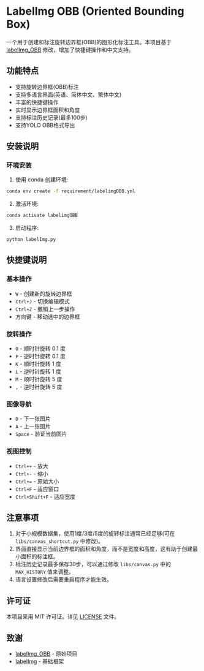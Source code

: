 # LabelImg OBB (Oriented Bounding Box)

一个用于创建和标注旋转边界框(OBB)的图形化标注工具。本项目基于 [labelImg_OBB](https://github.com/heshameraqi/labelImg_OBB) 修改，增加了快捷键操作和中文支持。

## 功能特点

- 支持旋转边界框(OBB)标注
- 支持多语言界面(英语、简体中文、繁体中文)
- 丰富的快捷键操作
- 实时显示边界框面积和角度
- 支持标注历史记录(最多100步)
- 支持YOLO OBB格式导出

## 安装说明

### 环境安装
1. 使用 conda 创建环境:
```bash
conda env create -f requirement/labelimgOBB.yml
```

2. 激活环境:
```bash
conda activate labelimgOBB
```

3. 启动程序:
```bash
python labelImg.py
```

## 快捷键说明

### 基本操作
- `W` - 创建新的旋转边界框
- `Ctrl+J` - 切换编辑模式
- `Ctrl+Z` - 撤销上一步操作
- 方向键 - 移动选中的边界框

### 旋转操作
- `O` - 顺时针旋转 0.1 度
- `P` - 逆时针旋转 0.1 度
- `K` - 顺时针旋转 1 度
- `L` - 逆时针旋转 1 度
- `M` - 顺时针旋转 5 度
- `,` - 逆时针旋转 5 度

### 图像导航
- `D` - 下一张图片
- `A` - 上一张图片
- `Space` - 验证当前图片

### 视图控制
- `Ctrl++` - 放大
- `Ctrl+-` - 缩小
- `Ctrl+=` - 原始大小
- `Ctrl+F` - 适应窗口
- `Ctrl+Shift+F` - 适应宽度

## 注意事项

1. 对于小规模数据集，使用1度/3度/5度的旋转标注通常已经足够(可在 `libs/canvas_shortcut.py` 中修改)。
2. 界面直接显示当前边界框的面积和角度，而不是宽度和高度，这有助于创建最小面积的标注框。
3. 标注历史记录最多保存30步，可以通过修改 `libs/canvas.py` 中的 `MAX_HISTORY` 值来调整。
4. 语言设置修改后需要重启程序才能生效。

## 许可证

本项目采用 MIT 许可证。详见 [LICENSE](LICENSE) 文件。

## 致谢

- [labelImg_OBB](https://github.com/heshameraqi/labelImg_OBB) - 原始项目
- [labelImg](https://github.com/tzutalin/labelImg) - 基础框架
